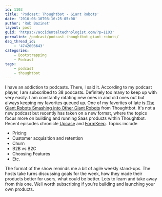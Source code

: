 ```yaml
---
id: 1103
title: 'Podcast: Thoughtbot - Giant Robots'
date: '2016-03-10T08:16:25-05:00'
author: 'Rob Bazinet'
layout: post
guid: 'https://accidentaltechnologist.com/?p=1103'
permalink: /podcast/podcast-thoughtbot-giant-robots/
dsq_thread_id:
    - '4742003643'
categories:
    - Bootstrapping
    - Podcast
tags:
    - podcast
    - thoughtbot
---
```


I have an addiction to podcasts. There, I said it. According to my podcast player, I am subscribed to 38 podcasts. Definitely too many to keep up with very easily. I am constantly rotating new ones in and old ones out but always keeping my favorites queued up. One of my favorites of late is [The Giant Robots Smashing into Other Giant Robots](https://giantrobots.fm/) from Thoughtbot. It's not a new podcast but recently has taken on a new format, where the topics focus more on building and running Saas products within Thoughtbot. Recent episodes chronicle [Upcase](https://upcase.com/join) and [FormKeep](https://formkeep.com/). Topics include:

- Pricing
- Customer acquisition and retention
- Churn
- B2B vs B2C
- Choosing Features
- Etc.
 
 The format of the show reminds me a bit of agile weekly stand-ups. The hosts take turns discussing goals for the week, how they made their products better for users, what could be better. Lots to learn and take away from this one. Well worth subscribing if you're building and launching your own products.